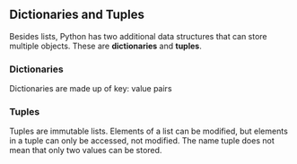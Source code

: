 
## Dictionaries and Tuples
Besides lists, Python has two additional data structures that can store multiple objects. These are __dictionaries__ and __tuples__.
### Dictionaries
Dictionaries are made up of key: value pairs
### Tuples
Tuples are immutable lists. Elements of a list can be modified, but elements in a tuple can only be accessed, not modified. The name tuple does not mean that only two values can be stored.
 

